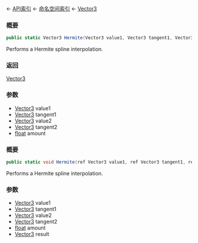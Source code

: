 ← [API索引](Api-Index) ← [命名空间索引](Namespace-Index) ← [Vector3](VRageMath.Vector3)

### 概要

```csharp
public static Vector3 Hermite(Vector3 value1, Vector3 tangent1, Vector3 value2, Vector3 tangent2, float amount)
```

Performs a Hermite spline interpolation.

### 返回

[Vector3](VRageMath.Vector3)

### 参数

* [Vector3](VRageMath.Vector3) value1
* [Vector3](VRageMath.Vector3) tangent1
* [Vector3](VRageMath.Vector3) value2
* [Vector3](VRageMath.Vector3) tangent2
* [float](https://docs.microsoft.com/en-us/dotnet/api/System.Single?view=netframework-4.6) amount
### 概要

```csharp
public static void Hermite(ref Vector3 value1, ref Vector3 tangent1, ref Vector3 value2, ref Vector3 tangent2, float amount, out Vector3 result)
```

Performs a Hermite spline interpolation.

### 参数

* [Vector3](VRageMath.Vector3) value1
* [Vector3](VRageMath.Vector3) tangent1
* [Vector3](VRageMath.Vector3) value2
* [Vector3](VRageMath.Vector3) tangent2
* [float](https://docs.microsoft.com/en-us/dotnet/api/System.Single?view=netframework-4.6) amount
* [Vector3](VRageMath.Vector3) result

